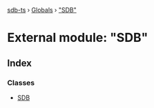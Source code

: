 [sdb-ts](../README.md) › [Globals](../globals.md) › ["SDB"](_sdb_.md)

# External module: "SDB"

## Index

### Classes

* [SDB](../classes/_sdb_.sdb.md)
